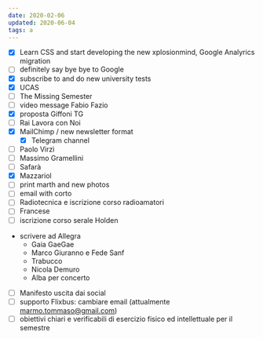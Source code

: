 ```yaml
---
date: 2020-02-06
updated: 2020-06-04
tags: a
---
```

- [x] Learn CSS and start developing the new xplosionmind, Google Analyrics migration
- [ ] definitely say bye bye to Google
- [x] subscribe to and do new university tests
- [x] UCAS
- [ ] The Missing Semester
- [ ] video message Fabio Fazio
- [x] proposta Giffoni TG
- [ ] Rai Lavora con Noi
- [x] MailChimp / new newsletter format
	- [x] Telegram channel
- [ ] Paolo Virzì
- [ ] Massimo Gramellini
- [ ] Safarà
- [x] Mazzariol
- [ ] print marth and new photos
- [ ] email with corto
- [ ] Radiotecnica e iscrizione corso radioamatori
- [ ] Francese
- [ ] iscrizione corso serale Holden
- scrivere ad Allegra
    - Gaia GaeGae
    - Marco Giuranno e Fede Sanf
    - Trabucco
    - Nicola Demuro
    - Alba per concerto
- [ ] Manifesto uscita dai social
- [ ] supporto Flixbus: cambiare email (attualmente marmo.tommaso@gmail.com)
- [ ] obiettivi chiari e verificabili di esercizio fisico ed intellettuale per il semestre